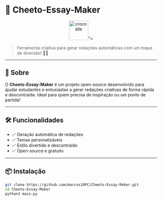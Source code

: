 # 🚀 Cheeto-Essay-Maker 

<p align="center">
  <a href="<a href="https://emoji.gg/emoji/36734-crocodile"><img src="https://cdn3.emoji.gg/emojis/36734-crocodile.png" width="64px" height="64px" alt="crocodile"></a>">
    
</p>

> Ferramenta criativa para gerar redações automáticas com um toque de diversão! 🍿✨

---

## 📝 Sobre
O **Cheeto-Essay-Maker** é um projeto open-source desenvolvido para ajudar estudantes e entusiastas a gerar redações criativas de forma rápida e descontraída. Ideal para quem precisa de inspiração ou um ponto de partida!

---

## 🛠️ Funcionalidades
- ✅ Geração automática de redações
- ✅ Temas personalizáveis
- ✅ Estilo divertido e descontraído
- ✅ Open-source e gratuito

---

## 📦 Instalação
```bash
git clone https://github.com/marcos10PC/Cheeto-Essay-Maker.git
cd Cheeto-Essay-Maker
python3 main.py
